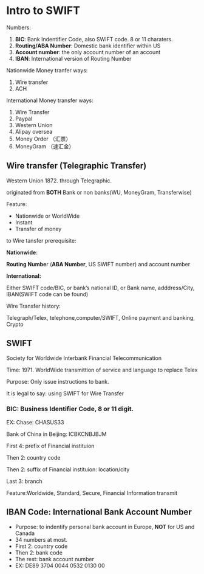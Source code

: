 # Intro to SWIFT

Numbers:

1. **BIC**: Bank Indentifier Code, also SWIFT code. 8 or 11 charaters.
2. **Routing/ABA Number**: Domestic bank identifier within US
3. **Account number**: the only account number of an account
4. **IBAN**: International version of Routing Number

Nationwide Money tranfer ways:

1. Wire transfer
2. ACH

International Money transfer ways:

1. Wire Transfer 
2. Paypal
3. Western Union
4. Alipay oversea
5. Money Order （汇票）
6. MoneyGram （速汇金）

## Wire transfer (Telegraphic Transfer)

Western Union 1872. through Telegraphic.

originated from **BOTH** Bank or non banks(WU, MoneyGram, Transferwise) 

Feature: 

- Nationwide or WorldWide
- Instant
- Transfer of money

to Wire tansfer prerequisite:  

**Nationwide**: 

**Routing Numbe**r (**ABA Number**, US SWIFT number) and account number 

**International:**

Either SWIFT code/BIC,  or bank’s national ID, or Bank name, adddress/City, IBAN(SWIFT code can be found)

Wire Transfer history:

Telegraph/Telex, telephone,computer/SWIFT, Online payment and banking, Crypto

## SWIFT

Society for Worldwide Interbank Financial Telecommunication

Time: 1971. WorldWide transmittion of service and language to replace Telex

Purpose: Only issue instructions to bank. 

It is legal to say: using SWIFT for Wire Transfer

### BIC: Business Identifier Code, 8 or 11 digit.

EX: Chase: CHASUS33   

Bank of China in Beijing: ICBKCNBJBJM

First 4: prefix of Financial instituion

Then 2: country code

Then 2: suffix of Financial instituion: location/city 

Last 3: branch

Feature:Worldwide, Standard, Secure, Financial Information transmit

## IBAN Code: International Bank Account Number

- Purpose: to indentify personal bank account in Europe, **NOT** for US and Canada
- 34 numbers at most.
- First 2: country code
- Then 2: bank code
- The rest: bank account number
- EX: DE89 3704 0044 0532 0130 00